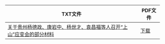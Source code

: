 | TXT文件 | PDF文件 |
| ------- | ------- |
| [关于贵州杨德政、康岩中、杨世才、袁昌福等人召开“上山”应变会的部分材料](%E5%85%B3%E4%BA%8E%E8%B4%B5%E5%B7%9E%E6%9D%A8%E5%BE%B7%E6%94%BF%E3%80%81%E5%BA%B7%E5%B2%A9%E4%B8%AD%E3%80%81%E6%9D%A8%E4%B8%96%E6%89%8D%E3%80%81%E8%A2%81%E6%98%8C%E7%A6%8F%E7%AD%89%E4%BA%BA%E5%8F%AC%E5%BC%80%E2%80%9C%E4%B8%8A%E5%B1%B1%E2%80%9D%E5%BA%94%E5%8F%98%E4%BC%9A%E7%9A%84%E9%83%A8%E5%88%86%E6%9D%90%E6%96%99.txt) | [下载](%E5%85%B3%E4%BA%8E%E8%B4%B5%E5%B7%9E%E6%9D%A8%E5%BE%B7%E6%94%BF%E3%80%81%E5%BA%B7%E5%B2%A9%E4%B8%AD%E3%80%81%E6%9D%A8%E4%B8%96%E6%89%8D%E3%80%81%E8%A2%81%E6%98%8C%E7%A6%8F%E7%AD%89%E4%BA%BA%E5%8F%AC%E5%BC%80%E2%80%9C%E4%B8%8A%E5%B1%B1%E2%80%9D%E5%BA%94%E5%8F%98%E4%BC%9A%E7%9A%84%E9%83%A8%E5%88%86%E6%9D%90%E6%96%99.pdf) |
